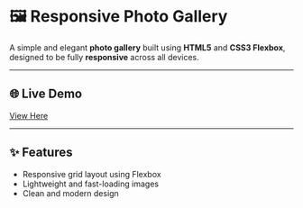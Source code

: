 # 🖼️ Responsive Photo Gallery

A simple and elegant **photo gallery** built using **HTML5** and **CSS3 Flexbox**, designed to be fully **responsive** across all devices.

---

## 🌐 Live Demo
[View Here](https://responsive-photo-gallery-phi.vercel.app/)

---

## ✨ Features
- Responsive grid layout using Flexbox  
- Lightweight and fast-loading images  
- Clean and modern design 
